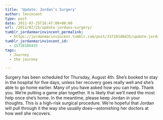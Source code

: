```yaml
---
title: 'Update: Jordan’s Surgery'
author: lmvincent
type: post
date: 2011-07-25T16:47:00+00:00
url: /2011/07/25/update-jordans-surgery/
tumblr_jordanmarinvincent_permalink:
  - https://jordanmarinvincent.tumblr.com/post/15728188435/update-jordans-surgery
tumblr_jordanmarinvincent_id:
  - 15728188435
tags:
  - Journey
  - the journey

---
```

Surgery has been scheduled for Thursday, August 4th. She&rsquo;s booked to stay in the hospital for five days, unless her recovery goes really well and she&rsquo;s able to go home earlier. Many of you have asked how you can help. Thank you. We&rsquo;re putting a game plan together. It is likely that we&rsquo;ll need the most help once she&rsquo;s home. In the meantime, please keep Jordan in your thoughts. This is a high-risk surgical procedure. We&rsquo;re hopeful that Jordan will pull through it the way she usually does—astonishing her doctors at how well she recovers.

<div class="blogger-post-footer">
  <img loading="lazy" width="1" height="1" src="https://blogger.googleusercontent.com/tracker/9039099668816362935-3639630684193283579?l=jordansjourney2.blogspot.com" alt="" />
</div>
